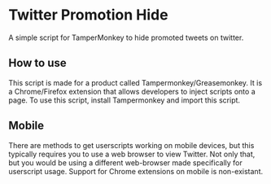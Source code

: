 # Twitter Promotion Hide
A simple script for TamperMonkey to hide promoted tweets on twitter.

## How to use
This script is made for a product called Tampermonkey/Greasemonkey. It is a Chrome/Firefox extension that allows developers to inject scripts onto a page. To use this script, install Tampermonkey and import this script.

## Mobile
There are methods to get userscripts working on mobile devices, but this typically requires you to use a web browser to view Twitter. Not only that, but you would be using a different web-browser made specifically for userscript usage. Support for Chrome extensions on mobile is non-existant.
